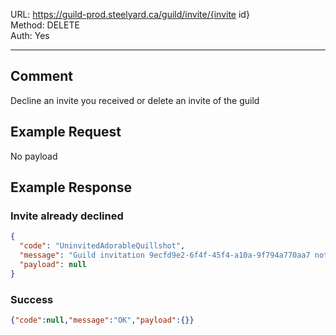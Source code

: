 URL: https://guild-prod.steelyard.ca/guild/invite/{invite id} \
Method: DELETE \
Auth: Yes

---

## Comment
Decline an invite you received or delete an invite of the guild

## Example Request
No payload

## Example Response
### Invite already declined
```json
{
  "code": "UninvitedAdorableQuillshot",
  "message": "Guild invitation 9ecfd9e2-6f4f-45f4-a10a-9f794a770aa7 not found.",
  "payload": null
}
```

### Success
```json
{"code":null,"message":"OK","payload":{}}
```